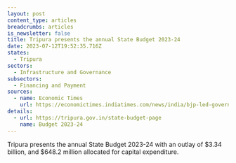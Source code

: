 ```yaml
---
layout: post
content_type: articles
breadcrumbs: articles
is_newsletter: false
title: Tripura presents the annual State Budget 2023-24
date: 2023-07-12T19:52:35.716Z
states:
  - Tripura
sectors:
  - Infrastructure and Governance
subsectors:
  - Financing and Payment
sources:
  - name: Economic Times
    url: https://economictimes.indiatimes.com/news/india/bjp-led-government-in-tripura-presents-state-budget-for-2023-24-with-an-outlay-of-rs-27654-40-crore/articleshow/101579267.cms
details:
  - url: https://tripura.gov.in/state-budget-page
    name: Budget 2023-24
---
```

Tripura presents the annual State Budget 2023-24 with an outlay of $3.34 billion, and $648.2 million allocated for capital expenditure.
